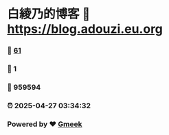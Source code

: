# 白綾乃的博客 :link: https://blog.adouzi.eu.org 
### :page_facing_up: [61](https://blog.adouzi.eu.org/tag.html) 
### :speech_balloon: 1 
### :hibiscus: 959594 
### :alarm_clock: 2025-04-27 03:34:32 
### Powered by :heart: [Gmeek](https://github.com/Meekdai/Gmeek)
